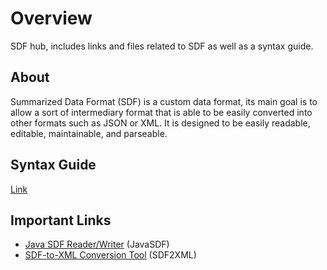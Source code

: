 # Overview
SDF hub, includes links and files related to SDF as well as a syntax guide.

## About
Summarized Data Format (SDF) is a custom data format, its main goal is to allow a sort of intermediary format that is able to be easily converted into other formats such as JSON or XML. It is designed to be easily readable, editable, maintainable, and parseable.

## Syntax Guide
[Link](https://github.com/Maowcraft/SDF/blob/master/SYNTAX.md)

## Important Links
* [Java SDF Reader/Writer](https://github.com/Maowcraft/JavaSDF) (JavaSDF)
* [SDF-to-XML Conversion Tool](https://github.com/Maowcraft/SDF2XML) (SDF2XML)
